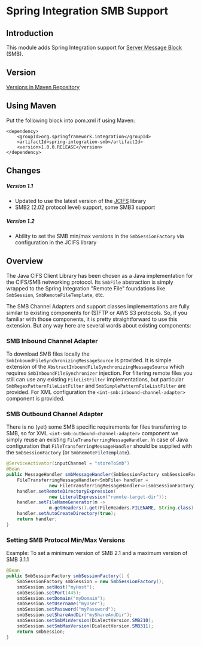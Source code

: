 Spring Integration SMB Support
==============================

## Introduction

This module adds Spring Integration support for [Server Message Block][] (SMB).

[Server Message Block]: https://en.wikipedia.org/wiki/Server_Message_Block

## Version

[Versions in Maven Repository](http://central.maven.org/maven2/org/springframework/integration/spring-integration-smb/)

## Using Maven

Put the following block into pom.xml if using Maven:

    <dependency>
        <groupId>org.springframework.integration</groupId>
        <artifactId>spring-integration-smb</artifactId>
        <version>1.0.0.RELEASE</version>
    </dependency>

## Changes

##### Version 1.1
 * Updated to use the latest version of the [JCIFS](https://github.com/codelibs/jcifs) library
 * SMB2 (2.02 protocol level) support, some SMB3 support

##### Version 1.2
 * Ability to set the SMB min/max versions in the `SmbSessionFactory` via configuration in the JCIFS library

## Overview

The Java CIFS Client Library has been chosen as a Java implementation for the CIFS/SMB networking protocol.
Its `SmbFile` abstraction is simply wrapped to the Spring Integration "Remote File" foundations like `SmbSession`, `SmbRemoteFileTemplate`, etc.

The SMB Channel Adapters and support classes implementations are fully similar to existing components for (S)FTP or AWS S3 protocols.
So, if you familiar with those components, it is pretty straightforward to use this extension. But any way here are several words about existing components:

### SMB Inbound Channel Adapter

To download SMB files locally the `SmbInboundFileSynchronizingMessageSource` is provided.
It is simple extension of the `AbstractInboundFileSynchronizingMessageSource` which requires `SmbInboundFileSynchronizer` injection.
For filtering remote files you still can use any existing `FileListFilter` implementations, but particular `SmbRegexPatternFileListFilter` and `SmbSimplePatternFileListFilter` are provided.
For XML configuration the `<int-smb:inbound-channel-adapter>` component is provided.

### SMB Outbound Channel Adapter

There is no (yet) some SMB specific requirements for files transferring to SMB, so for XML `<int-smb:outbound-channel-adapter>` component we simply reuse an existing `FileTransferringMessageHandler`.
In case of Java configuration that `FileTransferringMessageHandler` should be supplied with the `SmbSessionFactory` (or `SmbRemoteFileTemplate`).

````java
@ServiceActivator(inputChannel = "storeToSmb")
@Bean
public MessageHandler smbMessageHandler(SmbSessionFactory smbSessionFactory) {
    FileTransferringMessageHandler<SmbFile> handler =
                new FileTransferringMessageHandler<>(smbSessionFactory);
    handler.setRemoteDirectoryExpression(
                new LiteralExpression("remote-target-dir"));
    handler.setFileNameGenerator(m ->
                m.getHeaders().get(FileHeaders.FILENAME, String.class) + ".test");
    handler.setAutoCreateDirectory(true);
    return handler;
}
````

### Setting SMB Protocol Min/Max Versions

Example: To set a minimum version of SMB 2.1 and a maximum version of SMB 3.1.1

````java
@Bean
public SmbSessionFactory smbSessionFactory() {
    SmbSessionFactory smbSession = new SmbSessionFactory();
    smbSession.setHost("myHost");
    smbSession.setPort(445);
    smbSession.setDomain("myDomain");
    smbSession.setUsername("myUser");
    smbSession.setPassword("myPassword");
    smbSession.setShareAndDir("myShareAndDir");
    smbSession.setSmbMinVersion(DialectVersion.SMB210);
    smbSession.setSmbMaxVersion(DialectVersion.SMB311);
    return smbSession;
}
````
